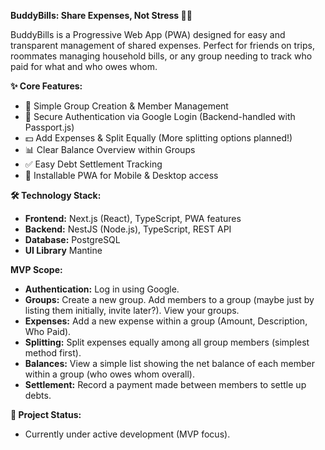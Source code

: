 **BuddyBills: Share Expenses, Not Stress 🤝💸**

BuddyBills is a Progressive Web App (PWA) designed for easy and transparent management of shared expenses. Perfect for friends on trips, roommates managing household bills, or any group needing to track who paid for what and who owes whom.

**✨ Core Features:**
* 👥 Simple Group Creation & Member Management
* 🔐 Secure Authentication via Google Login (Backend-handled with Passport.js)
* 💵 Add Expenses & Split Equally (More splitting options planned!)
* 📊 Clear Balance Overview within Groups
* ✅ Easy Debt Settlement Tracking
* 📱 Installable PWA for Mobile & Desktop access

**🛠️ Technology Stack:**
* **Frontend:** Next.js (React), TypeScript, PWA features
* **Backend:** NestJS (Node.js), TypeScript, REST API
* **Database:** PostgreSQL
* **UI Library** Mantine

**MVP Scope:**
* **Authentication:** Log in using Google.
* **Groups:** Create a new group. Add members to a group (maybe just by listing them initially, invite later?). View your groups.
* **Expenses:** Add a new expense within a group (Amount, Description, Who Paid).
* **Splitting:** Split expenses equally among all group members (simplest method first).
* **Balances:** View a simple list showing the net balance of each member within a group (who owes whom overall).
* **Settlement:** Record a payment made between members to settle up debts.

**🚀 Project Status:**
* Currently under active development (MVP focus).